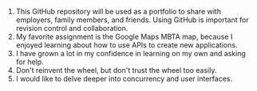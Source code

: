 1. This GitHub repository will be used as a portfolio to share with employers, family members, and friends. Using GitHub is important for revision control and collaboration.
2. My favorite assignment is the Google Maps MBTA map, because I enjoyed learning about how to use APIs to create new applications. 
3. I have grown a lot in my confidence in learning on my own and asking for help.
4. Don't reinvent the wheel, but don't trust the wheel too easily.
5. I would like to delve deeper into concurrency and user interfaces. 
 
